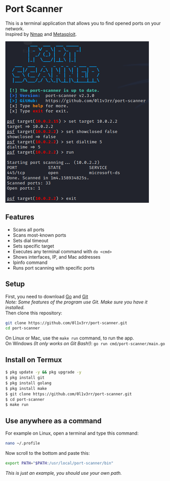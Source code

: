 # Port Scanner
This is a terminal application that allows you to find opened ports on your network.<br>
Inspired by [Nmap](https://github.com/nmap/nmap) and [Metasploit](https://github.com/rapid7/metasploit-framework).

<img src="./.github/ps.png" alt="img1">

## Features
- Scans all ports
- Scans most-known ports
- Sets dial timeout
- Sets specific target
- Executes any terminal command with `do <cmd>`
- Shows interfaces, IP, and Mac addresses
- Ipinfo command
- Runs port scanning with specific ports

## Setup
First, you need to download [Go](https://golang.org/dl/) and [Git](https://git-scm.com/downloads)<br>
*Note: Some features of the program use Git. Make sure you have it installed.*<br>
Then clone this repository:
```sh
git clone https://github.com/0l1v3rr/port-scanner.git
cd port-scanner
```
On Linux or Mac, use the `make run` command, to run the app.<br>
On Windows *(It only works on Git Bash!)*: `go run cmd/port-scanner/main.go`

## Install on Termux
```sh
$ pkg update -y && pkg upgrade -y
$ pkg install git
$ pkg install golang
$ pkg install make
$ git clone https://github.com/0l1v3rr/port-scanner.git
$ cd port-scanner
$ make run
```

## Use anywhere as a command
For example on Linux, open a terminal and type this command:
```sh
nano ~/.profile
```
Now scroll to the bottom and paste this:
```sh
export PATH="$PATH:/usr/local/port-scanner/bin"
```
*This is just an example, you should use your own path.*
